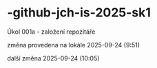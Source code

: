 # -github-jch-is-2025-sk1
Úkol 001a - založení repozitáře

změna provedena na lokále 2025-09-24 (9:51)

další změna 2025-09-24 (10:05)